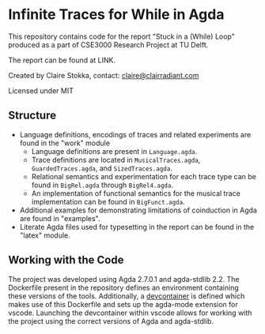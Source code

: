 # Infinite Traces for While in Agda

This repository contains code for the report "Stuck in a (While) Loop" produced as a part of CSE3000 Research Project at TU Delft.

The report can be found at LINK.

Created by Claire Stokka, contact: <claire@clairradiant.com>

Licensed under MIT

## Structure

- Language definitions, encodings of traces and related experiments are found in the "work" module
  - Language definitions are present in `Language.agda`.
  - Trace definitions are located in `MusicalTraces.agda`, `GuardedTraces.agda`, and `SizedTraces.agda`.
  - Relational semantics and experimentation for each trace type can be found in `BigRel.agda` through `BigRel4.agda`.
  - An implementation of functional semantics for the musical trace implementation can be found in `BigFunct.agda`.
- Additional examples for demonstrating limitations of coinduction in Agda are found in "examples".
- Literate Agda files used for typesetting in the report can be found in the "latex" module.

## Working with the Code

The project was developed using Agda 2.7.0.1 and agda-stdlib 2.2. The Dockerfile present in the repository defines an environment containing these versions of the tools. Additionally, a [devcontainer](https://containers.dev/) is defined which makes use of this Dockerfile and sets up the agda-mode extension for vscode. Launching the devcontainer within vscode allows for working with the project using the correct versions of Agda and agda-stdlib.
